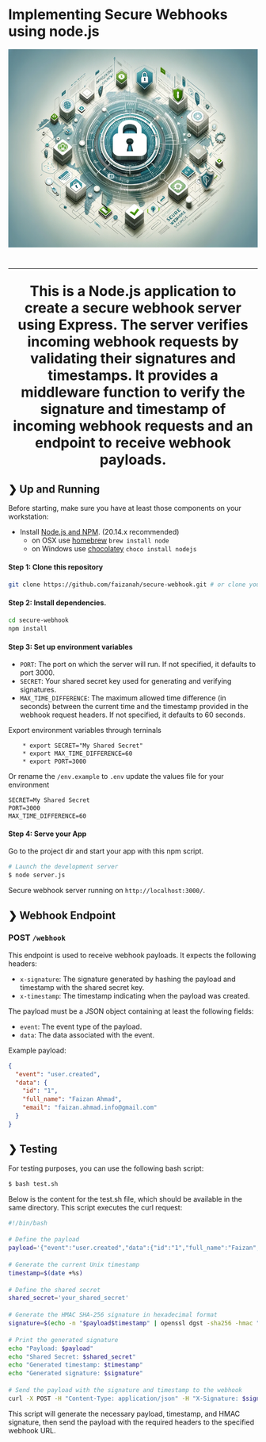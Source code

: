 # Implementing Secure Webhooks using node.js


<p align="center">
  <img src="./banner.png" alt="Implementing Secure Webhooks using node.js" width="1000" height="400" />
</p>

<h1 align="center"Implementing Secure Webhooks using node.js</h1>

<hr />

<p>This is a Node.js application to create a secure webhook server using Express. The server verifies incoming webhook requests by validating their signatures and timestamps. It provides a middleware function to verify the signature and timestamp of incoming webhook requests and an endpoint to receive webhook payloads.</p>


## ❯ Up and Running


Before starting, make sure you have at least those components on your workstation:

-   Install [Node.js and NPM](https://nodejs.org/en/download/). (20.14.x recommended)
    -   on OSX use [homebrew](http://brew.sh) `brew install node`
    -   on Windows use [chocolatey](https://chocolatey.org/) `choco install nodejs`


#### Step 1: Clone this repository

```sh
git clone https://github.com/faizanah/secure-webhook.git # or clone your own fork
```
#### Step 2: Install dependencies.

```sh
cd secure-webhook
npm install
```
#### Step 3: Set up environment variables
- `PORT`: The port on which the server will run. If not specified, it defaults to port 3000.
- `SECRET`: Your shared secret key used for generating and verifying signatures.
- `MAX_TIME_DIFFERENCE`: The maximum allowed time difference (in seconds) between the current time and the timestamp provided in the webhook request headers. If not specified, it defaults to 60 seconds.

Export environment variables through terninals
```
    * export SECRET="My Shared Secret"
    * export MAX_TIME_DIFFERENCE=60
    * export PORT=3000
```
Or rename the `/env.example` to `.env` update the values file for your environment
```
SECRET=My Shared Secret
PORT=3000
MAX_TIME_DIFFERENCE=60
```
#### Step 4: Serve your App
Go to the project dir and start your app with this npm script.

```bash
# Launch the development server
$ node server.js
```
Secure webhook server running on `http://localhost:3000/`.

## ❯ Webhook Endpoint

### POST `/webhook`

This endpoint is used to receive webhook payloads. It expects the following headers:

- `x-signature`: The signature generated by hashing the payload and timestamp with the shared secret key.
- `x-timestamp`: The timestamp indicating when the payload was created.
  
The payload must be a JSON object containing at least the following fields:

- `event`: The event type of the payload.
- `data`: The data associated with the event.

Example payload:

```json
{
  "event": "user.created",
  "data": {
    "id": "1",
    "full_name": "Faizan Ahmad",
    "email": "faizan.ahmad.info@gmail.com"
  }
}
```

## ❯ Testing
For testing purposes, you can use the following bash script:
```sh
$ bash test.sh
```
Below is the content for the test.sh file, which should be available in the same directory. This script executes the curl request:


```bash
#!/bin/bash

# Define the payload
payload='{"event":"user.created","data":{"id":"1","full_name":"Faizan","email":"faizan.ahmad.info@gmail.com","contact":"+923338184261"}}'

# Generate the current Unix timestamp
timestamp=$(date +%s)

# Define the shared secret
shared_secret='your_shared_secret'

# Generate the HMAC SHA-256 signature in hexadecimal format
signature=$(echo -n "$payload$timestamp" | openssl dgst -sha256 -hmac "$shared_secret" | sed 's/^.* //')

# Print the generated signature
echo "Payload: $payload"
echo "Shared Secret: $shared_secret"
echo "Generated timestamp: $timestamp"
echo "Generated signature: $signature"

# Send the payload with the signature and timestamp to the webhook
curl -X POST -H "Content-Type: application/json" -H "X-Signature: $signature" -H "X-Timestamp: $timestamp" -d "$payload" "http://localhost:3000/webhook"
```
This script will generate the necessary payload, timestamp, and HMAC signature, then send the payload with the required headers to the specified webhook URL.

